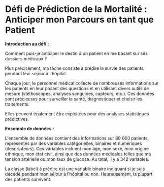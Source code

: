 # Défi de Prédiction de la Mortalité : Anticiper mon Parcours en tant que Patient

**Introduction au défi :**

Comment puis-je anticiper le destin d'un patient en me basant sur ses dossiers médicaux ?

Plus précisément, ma tâche consiste à prédire la survie des patients pendant leur séjour à l'hôpital.

Chaque jour, le personnel médical collecte de nombreuses informations sur les patients en leur posant des questions et en utilisant divers outils de mesure (stéthoscopes, analyses sanguines, capteurs, etc.). Ces données sont précieuses pour surveiller la santé, diagnostiquer et choisir les traitements.

Elles peuvent également être exploitées pour des analyses statistiques prédictives.

**Ensemble de données :**

L'ensemble de données contient des informations sur 80 000 patients, représentés par des variables catégorielles, binaires et numériques (descripteurs). Ces variables incluent mon âge, mon sexe, mon origine ethnique, mon état civil, ainsi que des données médicales telles que ma tension artérielle ou mon taux de glucose. Au total, il y a 342 variables.

La classe (label) à prédire est une variable binaire indiquant si je suis décédé pendant mon séjour à l'hôpital ou non. Heureusement, la plupart des patients survivent.

